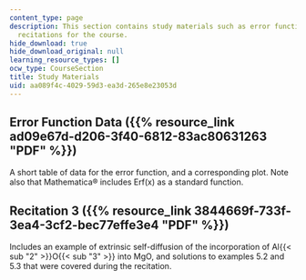 ```yaml
---
content_type: page
description: This section contains study materials such as error function data and
  recitations for the course.
hide_download: true
hide_download_original: null
learning_resource_types: []
ocw_type: CourseSection
title: Study Materials
uid: aa089f4c-4029-59d3-ea3d-265e8e23053d
---
```


Error Function Data ({{% resource_link ad09e67d-d206-3f40-6812-83ac80631263 "PDF" %}})
---------------------------------------------------------------------

A short table of data for the error function, and a corresponding plot. Note also that Mathematica® includes Erf(x) as a standard function.

Recitation 3 ({{% resource_link 3844669f-733f-3ea4-3cf2-bec77effe3e4 "PDF" %}})
-----------------------------------------------------------

Includes an example of extrinsic self-diffusion of the incorporation of Al{{< sub "2" >}}O{{< sub "3" >}} into MgO, and solutions to examples 5.2 and 5.3 that were covered during the recitation.